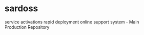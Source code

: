 sardoss
=======

service activations rapid deployment online support system - Main Production Repository
